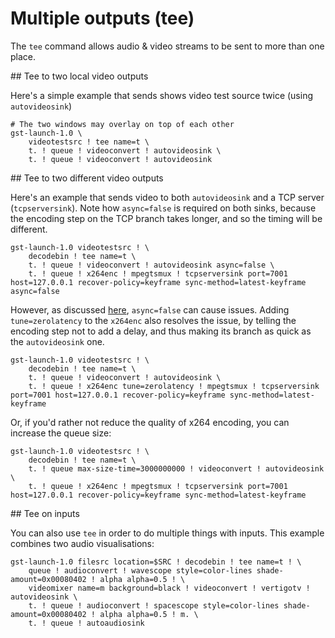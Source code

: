 # Multiple outputs (tee)

The `tee` command allows audio & video streams to be sent to more than one place.

## Tee to two local video outputs

Here's a simple example that sends shows video test source twice (using `autovideosink`)

```
# The two windows may overlay on top of each other
gst-launch-1.0 \
    videotestsrc ! tee name=t \
    t. ! queue ! videoconvert ! autovideosink \
    t. ! queue ! videoconvert ! autovideosink
```

## Tee to two different video outputs

Here's an example that sends video to both `autovideosink` and a TCP server (`tcpserversink`).
Note how `async=false` is required on both sinks, because the encoding step on the TCP branch takes longer, and so the timing will be different.

```
gst-launch-1.0 videotestsrc ! \
    decodebin ! tee name=t \
    t. ! queue ! videoconvert ! autovideosink async=false \
    t. ! queue ! x264enc ! mpegtsmux ! tcpserversink port=7001 host=127.0.0.1 recover-policy=keyframe sync-method=latest-keyframe async=false
```

However, as discussed [here](http://gstreamer-devel.966125.n4.nabble.com/tee-won-t-go-in-playing-state-td4680128.html), `async=false` can cause issues. Adding `tune=zerolatency` to the `x264enc` also resolves the issue, by telling the encoding step not to add a delay, and thus making its branch as quick as the `autovideosink` one.

```
gst-launch-1.0 videotestsrc ! \
    decodebin ! tee name=t \
    t. ! queue ! videoconvert ! autovideosink \
    t. ! queue ! x264enc tune=zerolatency ! mpegtsmux ! tcpserversink port=7001 host=127.0.0.1 recover-policy=keyframe sync-method=latest-keyframe
```

Or, if you'd rather not reduce the quality of x264 encoding, you can increase the queue size:

```
gst-launch-1.0 videotestsrc ! \
    decodebin ! tee name=t \
    t. ! queue max-size-time=3000000000 ! videoconvert ! autovideosink \
    t. ! queue ! x264enc ! mpegtsmux ! tcpserversink port=7001 host=127.0.0.1 recover-policy=keyframe sync-method=latest-keyframe
```

## Tee on inputs

You can also use `tee` in order to do multiple things with inputs. This example combines two audio visualisations:

```
gst-launch-1.0 filesrc location=$SRC ! decodebin ! tee name=t ! \
    queue ! audioconvert ! wavescope style=color-lines shade-amount=0x00080402 ! alpha alpha=0.5 ! \
    videomixer name=m background=black ! videoconvert ! vertigotv ! autovideosink \
    t. ! queue ! audioconvert ! spacescope style=color-lines shade-amount=0x00080402 ! alpha alpha=0.5 ! m. \
    t. ! queue ! autoaudiosink
```
